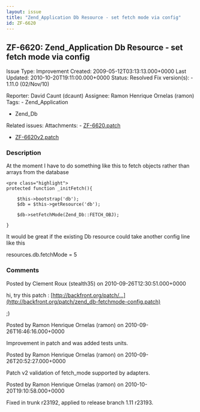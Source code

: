```yaml
---
layout: issue
title: "Zend_Application Db Resource - set fetch mode via config"
id: ZF-6620
---
```


ZF-6620: Zend\_Application Db Resource - set fetch mode via config
------------------------------------------------------------------

 Issue Type: Improvement Created: 2009-05-12T03:13:13.000+0000 Last Updated: 2010-10-20T19:11:00.000+0000 Status: Resolved Fix version(s): - 1.11.0 (02/Nov/10)
 
 Reporter:  David Caunt (dcaunt)  Assignee:  Ramon Henrique Ornelas (ramon)  Tags: - Zend\_Application
- Zend\_Db
 
 Related issues: 
 Attachments: - [ZF-6620.patch](/issues/secure/attachment/13318/ZF-6620.patch)
- [ZF-6620v2.patch](/issues/secure/attachment/13319/ZF-6620v2.patch)
 
### Description

At the moment I have to do something like this to fetch objects rather than arrays from the database

 
    <pre class="highlight"> 
    protected function _initFetch(){
    
        $this->bootstrap('db');
        $db = $this->getResource('db');
    
        $db->setFetchMode(Zend_Db::FETCH_OBJ);
    
    }


It would be great if the existing Db resource could take another config line like this

resources.db.fetchMode = 5

 

 

### Comments

Posted by Clement Roux (stealth35) on 2010-09-26T12:30:51.000+0000

hi, try this patch : [http://backfront.org/patch/…](http://backfront.org/patch/zend_db-fetchmode-config.patch)

;)

 

 

Posted by Ramon Henrique Ornelas (ramon) on 2010-09-26T16:46:16.000+0000

Improvement in patch and was added tests units.

 

 

Posted by Ramon Henrique Ornelas (ramon) on 2010-09-26T20:52:27.000+0000

Patch v2 validation of fetch\_mode supported by adapters.

 

 

Posted by Ramon Henrique Ornelas (ramon) on 2010-10-20T19:10:58.000+0000

Fixed in trunk r23192, applied to release branch 1.11 r23193.

 

 